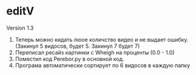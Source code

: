 # editV
Version   1.3
1. Теперь можно кидать люое количство видео и не выдает ошибку. (Закинул 5 видосов, будет 5. Закинул 7 будет 7)
2. Переписал ресайз картинки с Wheigh на проценты (0.0 - 1.0)
3. Поместил код Perebor.py в основной код.
4. Програма автоматически сортирует по 6 видосов в каждую папку
